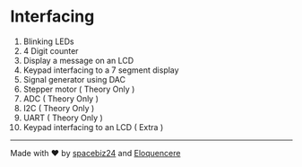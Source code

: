# Interfacing

1. Blinking LEDs
1. 4 Digit counter
1. Display a message on an LCD
1. Keypad interfacing to a 7 segment display
1. Signal generator using DAC
1. Stepper motor ( Theory Only )
1. ADC ( Theory Only )
1. I2C ( Theory Only )
1. UART ( Theory Only )
1. Keypad interfacing to an LCD ( Extra )

___
Made with :heart: by [spacebiz24](https://github.com/spacebiz24) and [Eloquencere](https://github.com/Eloquencere)
